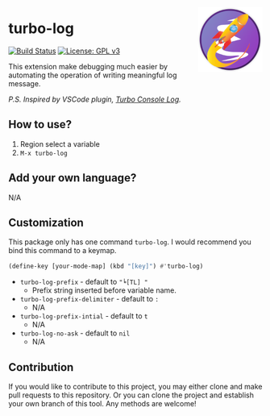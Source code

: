 <a href="https://github.com/jcs-elpa/turbo-log"><img align="right" src="./etc/logo.png" width="128" height="128"></a>

# turbo-log

[![Build Status](https://travis-ci.com/jcs-elpa/turbo-log.svg?branch=master)](https://travis-ci.com/jcs-elpa/turbo-log)
[![License: GPL v3](https://img.shields.io/badge/License-GPL%20v3-blue.svg)](https://www.gnu.org/licenses/gpl-3.0)

This extension make debugging much easier by automating the operation of
writing meaningful log message.

*P.S. Inspired by VSCode plugin, [Turbo Console Log](https://marketplace.visualstudio.com/items?itemName=ChakrounAnas.turbo-console-log).*

## How to use?

1. Region select a variable
2. `M-x turbo-log`

## Add your own language?

N/A

## Customization

This package only has one command `turbo-log`. I would recommend you
bind this command to a keymap.

```el
(define-key [your-mode-map] (kbd "[key]") #'turbo-log)
```

* `turbo-log-prefix` - default to `"╘[TL] "`
  - Prefix string inserted before variable name.
* `turbo-log-prefix-delimiter` - default to `: `
  - N/A
* `turbo-log-prefix-intial` - default to `t`
  - N/A
* `turbo-log-no-ask` - default to `nil`
  - N/A

## Contribution

If you would like to contribute to this project, you may either
clone and make pull requests to this repository. Or you can
clone the project and establish your own branch of this tool.
Any methods are welcome!
